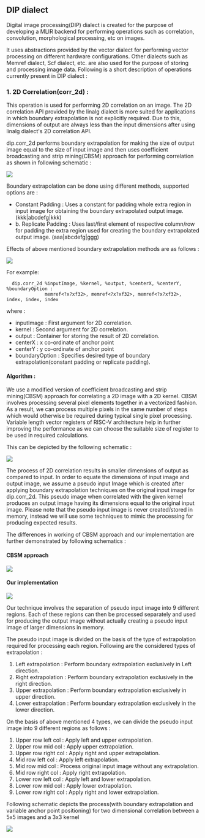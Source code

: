 ## DIP dialect
Digital image processing(DIP) dialect is created for the purpose of developing a MLIR backend for performing operations such as correlation, convolution, morphological processing, etc on images.

It uses abstractions provided by the vector dialect for performing vector processing on different hardware configurations. Other dialects such as Memref dialect, Scf dialect, etc. are also used for the purpose of storing and processing image data. Following is a short description of operations currently present in DIP dialect :

### 1. 2D Correlation(corr_2d) : 
This operation is used for performing 2D correlation on an image. The 2D correlation API provided by the linalg dialect is more suited for
applications in which boundary extrapolation is not explicitly required. Due to this, dimensions of output are always less than the input dimensions after
using linalg dialect's 2D correlation API.

dip.corr_2d performs boundary extrapolation for making the size of output image equal to the size of input image and then uses coefficient broadcasting and strip mining(CBSM) approach for performing correlation as shown in following schematic : 

![](./Images/ConstantPadding+TailProcessing.png)

Boundary extrapolation can be done using
different methods, supported options are :
 - Constant Padding : Uses a constant for padding whole extra region in input image
   for obtaining the boundary extrapolated output image. (kkk|abcdefg|kkk)
 - b. Replicate Padding : Uses last/first element of respective column/row for padding
   the extra region used for creating the boundary extrapolated output image. (aaa|abcdefg|ggg)

Effects of above mentioned boundary extrapolation methods are as follows : 

![](./Images/BoundaryExtrapolationStrategies.png)

For example:
 ```mlir
   dip.corr_2d %inputImage, %kernel, %output, %centerX, %centerY, %boundaryOption :
               memref<?x?xf32>, memref<?x?xf32>, memref<?x?xf32>, index, index, index
 ```
 where : 
  - inputImage : First argument for 2D correlation.
  - kernel : Second argument for 2D correlation.
  - output : Container for storing the result of 2D correlation.
  - centerX : x co-ordinate of anchor point
  - centerY : y co-ordinate of anchor point
  - boundaryOption : Specifies desired type of boundary extrapolation(constant padding or replicate padding).
 

#### Algorithm : 
We use a modified version of coefficient broadcasting and strip mining(CBSM) approach for correlating a 2D image with a 2D kernel. CBSM involves processing several pixel elements together in a vectorized fashion. As a result, we can process multiple pixels in the same number of steps which would otherwise be required during typical single pixel processing. Variable length vector registers of RISC-V architecture help in further improving the performance as we can choose the suitable size of register to be used in required calculations. 

This can be depicted by the following schematic : 

![](./Images/NORMALvsCBCONV.png)

The process of 2D correlation results in smaller dimensions of output as compared to input. In order to equate the dimensions of input image and output image, we assume a pseudo input Image which is created after applying boundary extrapolation techniques on the original input image for dip.corr_2d. This pseudo image when correlated with the given kernel produces an output image having its dimensions equal to the original input image. Please note that the pseudo input image is never created/stored in memory, instead we will use some techniques to mimic the processing for producing expected results.

The differences in working of CBSM approach and our implementation are further demonstrated by following schematics : 

#### CBSM approach
![](./Images/CoefficientsBroadcasting.png)

#### Our implementation
![](./Images/ConstantPadding+TailProcessing.png)

Our technique involves the separation of pseudo input image into 9 different regions. Each of these regions can then be processed separately and used for producing the output image without actually creating a pseudo input image of larger dimensions in memory.

The pseudo input image is divided on the basis of the type of extrapolation required for processing each region. Following are the considered types of extrapolation :
1. Left extrapolation : Perform boundary extrapolation exclusively in Left direction.
2. Right extrapolation : Perform boundary extrapolation exclusively in the right direction.
3. Upper extrapolation : Perform boundary extrapolation exclusively in upper direction.
4. Lower extrapolation : Perform boundary extrapolation exclusively in the lower direction.

On the basis of above mentioned 4 types, we can divide the pseudo input image into 9 different regions as follows : 
1. Upper row left col : Apply left and upper extrapolation.
2. Upper row mid col : Apply upper extrapolation.
3. Upper row right col : Apply right and upper extrapolation.
4. Mid row left col : Apply left extrapolation.
5. Mid row mid col : Process original input image without any extrapolation.
6. Mid row right col : Apply right extrapolation.
7. Lower row left col : Apply left and lower extrapolation.
8. Lower row mid col : Apply lower extrapolation.
9. Lower row right col : Apply right and lower extrapolation.

Following schematic depicts the process(with boundary extrapolation and variable anchor point positioning) for two dimensional correlation between a 5x5 images and a 3x3 kernel

![](./Images/AnchorPointAndBoundaryExtrapolation.png)

